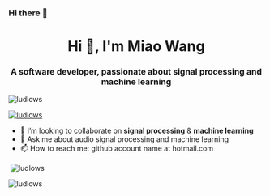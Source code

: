 ### Hi there 👋


<h1 align="center">Hi 👋, I'm Miao Wang</h1>
<h3 align="center">A software developer, passionate about signal processing and machine learning</h3>

<p align="left"> <img src="https://komarev.com/ghpvc/?username=ludlows&label=Profile%20views&color=0e75b6&style=flat" alt="ludlows" /> </p>

<p align="left"> <a href="https://github.com/ryo-ma/github-profile-trophy"><img src="https://github-profile-trophy.vercel.app/?username=ludlows" alt="ludlows" /></a> </p>

- 👯 I’m looking to collaborate on **signal processing** & **machine learning**
- 💬 Ask me about audio signal processing and machine learning
- 📫 How to reach me: github account name at hotmail.com

<p>&nbsp;<img align="center" src="https://github-readme-stats.vercel.app/api?username=ludlows&show_icons=true&locale=en" alt="ludlows" /></p>

<p><img align="center" src="https://github-readme-streak-stats.herokuapp.com/?user=ludlows&" alt="ludlows" /></p>
